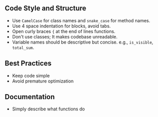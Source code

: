 ## Code Style and Structure
- Use `CamelCase` for class names and `snake_case` for method names.
- Use 4 space indentation for blocks, avoid tabs.
- Open curly braces `{` at the end of lines functions.
- Don't use classes; It makes codebase unreadable.
- Variable names should be descriptive but concise. e.g., `is_visible`, `total_sum`.

## Best Practices
- Keep code simple
- Avoid premature optimization

## Documentation
- Simply describe what functions do

